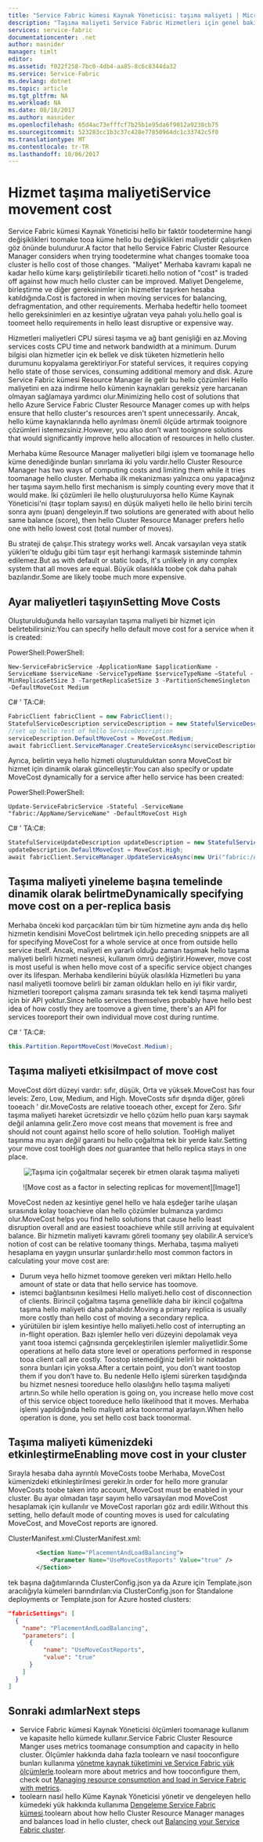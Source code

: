 ```yaml
---
title: "Service Fabric kümesi Kaynak Yöneticisi: taşıma maliyeti | Microsoft Docs"
description: "Taşıma maliyeti Service Fabric Hizmetleri için genel bakış"
services: service-fabric
documentationcenter: .net
author: masnider
manager: timlt
editor: 
ms.assetid: f022f258-7bc0-4db4-aa85-8c6c8344da32
ms.service: Service-Fabric
ms.devlang: dotnet
ms.topic: article
ms.tgt_pltfrm: NA
ms.workload: NA
ms.date: 08/18/2017
ms.author: masnider
ms.openlocfilehash: 65d4ac73efffcf7b25b1e95da6f9012a9238cb75
ms.sourcegitcommit: 523283cc1b3c37c428e77850964dc1c33742c5f0
ms.translationtype: MT
ms.contentlocale: tr-TR
ms.lasthandoff: 10/06/2017
---
```

# <a name="service-movement-cost"></a><span data-ttu-id="c532d-103">Hizmet taşıma maliyeti</span><span class="sxs-lookup"><span data-stu-id="c532d-103">Service movement cost</span></span>
<span data-ttu-id="c532d-104">Service Fabric kümesi Kaynak Yöneticisi hello bir faktör toodetermine hangi değişiklikleri toomake tooa küme hello bu değişiklikleri maliyetidir çalışırken göz önünde bulundurur.</span><span class="sxs-lookup"><span data-stu-id="c532d-104">A factor that hello Service Fabric Cluster Resource Manager considers when trying toodetermine what changes toomake tooa cluster is hello cost of those changes.</span></span> <span data-ttu-id="c532d-105">"Maliyet" Merhaba kavramı kapalı ne kadar hello küme karşı geliştirilebilir ticareti.</span><span class="sxs-lookup"><span data-stu-id="c532d-105">hello notion of "cost" is traded off against how much hello cluster can be improved.</span></span> <span data-ttu-id="c532d-106">Maliyet Dengeleme, birleştirme ve diğer gereksinimler için hizmetler taşırken hesaba katıldığında.</span><span class="sxs-lookup"><span data-stu-id="c532d-106">Cost is factored in when moving services for balancing, defragmentation, and other requirements.</span></span> <span data-ttu-id="c532d-107">Merhaba hedeftir hello toomeet hello gereksinimleri en az kesintiye uğratan veya pahalı yolu.</span><span class="sxs-lookup"><span data-stu-id="c532d-107">hello goal is toomeet hello requirements in hello least disruptive or expensive way.</span></span> 

<span data-ttu-id="c532d-108">Hizmetleri maliyetleri CPU süresi taşıma ve ağ bant genişliği en az.</span><span class="sxs-lookup"><span data-stu-id="c532d-108">Moving services costs CPU time and network bandwidth at a minimum.</span></span> <span data-ttu-id="c532d-109">Durum bilgisi olan hizmetler için ek bellek ve disk tüketen hizmetlerin hello durumunu kopyalama gerektiriyor.</span><span class="sxs-lookup"><span data-stu-id="c532d-109">For stateful services, it requires copying hello state of those services, consuming additional memory and disk.</span></span> <span data-ttu-id="c532d-110">Azure Service Fabric kümesi Resource Manager ile gelir bu hello çözümleri Hello maliyetini en aza indirme hello kümenin kaynakları gereksiz yere harcanan olmayan sağlamaya yardımcı olur.</span><span class="sxs-lookup"><span data-stu-id="c532d-110">Minimizing hello cost of solutions that hello Azure Service Fabric Cluster Resource Manager comes up with helps ensure that hello cluster's resources aren't spent unnecessarily.</span></span> <span data-ttu-id="c532d-111">Ancak, hello küme kaynaklarında hello ayrılması önemli ölçüde artırmak tooignore çözümleri istemezsiniz.</span><span class="sxs-lookup"><span data-stu-id="c532d-111">However, you also don’t want tooignore solutions that would significantly improve hello allocation of resources in hello cluster.</span></span>

<span data-ttu-id="c532d-112">Merhaba küme Resource Manager maliyetleri bilgi işlem ve toomanage hello küme denediğinde bunları sınırlama iki yolu vardır.</span><span class="sxs-lookup"><span data-stu-id="c532d-112">hello Cluster Resource Manager has two ways of computing costs and limiting them while it tries toomanage hello cluster.</span></span> <span data-ttu-id="c532d-113">Merhaba ilk mekanizması yalnızca onu yapacağınız her taşıma sayım.</span><span class="sxs-lookup"><span data-stu-id="c532d-113">hello first mechanism is simply counting every move that it would make.</span></span> <span data-ttu-id="c532d-114">İki çözümleri ile hello oluşturuluyorsa hello Küme Kaynak Yöneticisi'ni (taşır toplam sayısı) en düşük maliyeti hello ile hello birini tercih sonra aynı (puan) dengeleyin.</span><span class="sxs-lookup"><span data-stu-id="c532d-114">If two solutions are generated with about hello same balance (score), then hello Cluster Resource Manager prefers hello one with hello lowest cost (total number of moves).</span></span>

<span data-ttu-id="c532d-115">Bu strateji de çalışır.</span><span class="sxs-lookup"><span data-stu-id="c532d-115">This strategy works well.</span></span> <span data-ttu-id="c532d-116">Ancak varsayılan veya statik yükleri'te olduğu gibi tüm taşır eşit herhangi karmaşık sisteminde tahmin edilemez.</span><span class="sxs-lookup"><span data-stu-id="c532d-116">But as with default or static loads, it's unlikely in any complex system that all moves are equal.</span></span> <span data-ttu-id="c532d-117">Büyük olasılıkla toobe çok daha pahalı bazılarıdır.</span><span class="sxs-lookup"><span data-stu-id="c532d-117">Some are likely toobe much more expensive.</span></span>

## <a name="setting-move-costs"></a><span data-ttu-id="c532d-118">Ayar maliyetleri taşıyın</span><span class="sxs-lookup"><span data-stu-id="c532d-118">Setting Move Costs</span></span> 
<span data-ttu-id="c532d-119">Oluşturulduğunda hello varsayılan taşıma maliyeti bir hizmet için belirtebilirsiniz:</span><span class="sxs-lookup"><span data-stu-id="c532d-119">You can specify hello default move cost for a service when it is created:</span></span>

<span data-ttu-id="c532d-120">PowerShell:</span><span class="sxs-lookup"><span data-stu-id="c532d-120">PowerShell:</span></span>

```posh
New-ServiceFabricService -ApplicationName $applicationName -ServiceName $serviceName -ServiceTypeName $serviceTypeName –Stateful -MinReplicaSetSize 3 -TargetReplicaSetSize 3 -PartitionSchemeSingleton -DefaultMoveCost Medium
```

<span data-ttu-id="c532d-121">C# ' TA:</span><span class="sxs-lookup"><span data-stu-id="c532d-121">C#:</span></span> 

```csharp
FabricClient fabricClient = new FabricClient();
StatefulServiceDescription serviceDescription = new StatefulServiceDescription();
//set up hello rest of hello ServiceDescription
serviceDescription.DefaultMoveCost = MoveCost.Medium;
await fabricClient.ServiceManager.CreateServiceAsync(serviceDescription);
```

<span data-ttu-id="c532d-122">Ayrıca, belirtin veya hello hizmeti oluşturulduktan sonra MoveCost bir hizmet için dinamik olarak güncelleştir:</span><span class="sxs-lookup"><span data-stu-id="c532d-122">You can also specify or update MoveCost dynamically for a service after hello service has been created:</span></span> 

<span data-ttu-id="c532d-123">PowerShell:</span><span class="sxs-lookup"><span data-stu-id="c532d-123">PowerShell:</span></span> 

```posh
Update-ServiceFabricService -Stateful -ServiceName "fabric:/AppName/ServiceName" -DefaultMoveCost High
```

<span data-ttu-id="c532d-124">C# ' TA:</span><span class="sxs-lookup"><span data-stu-id="c532d-124">C#:</span></span>

```csharp
StatefulServiceUpdateDescription updateDescription = new StatefulServiceUpdateDescription();
updateDescription.DefaultMoveCost = MoveCost.High;
await fabricClient.ServiceManager.UpdateServiceAsync(new Uri("fabric:/AppName/ServiceName"), updateDescription);
```

## <a name="dynamically-specifying-move-cost-on-a-per-replica-basis"></a><span data-ttu-id="c532d-125">Taşıma maliyeti yineleme başına temelinde dinamik olarak belirtme</span><span class="sxs-lookup"><span data-stu-id="c532d-125">Dynamically specifying move cost on a per-replica basis</span></span>

<span data-ttu-id="c532d-126">Merhaba önceki kod parçacıkları tüm bir tüm hizmetine aynı anda dış hello hizmetin kendisini MoveCost belirtmek için.</span><span class="sxs-lookup"><span data-stu-id="c532d-126">hello preceding snippets are all for specifying MoveCost for a whole service at once from outside hello service itself.</span></span> <span data-ttu-id="c532d-127">Ancak, maliyeti en yararlı olduğu zaman taşımak hello taşıma maliyeti belirli hizmeti nesnesi, kullanım ömrü değiştirir.</span><span class="sxs-lookup"><span data-stu-id="c532d-127">However, move cost is most useful is when hello move cost of a specific service object changes over its lifespan.</span></span> <span data-ttu-id="c532d-128">Merhaba kendilerini büyük olasılıkla Hizmetleri bu yana nasıl maliyetli toomove belirli bir zaman oldukları hello en iyi fikir vardır, hizmetleri tooreport çalışma zamanı sırasında tek tek kendi taşıma maliyeti için bir API yoktur.</span><span class="sxs-lookup"><span data-stu-id="c532d-128">Since hello services themselves probably have hello best idea of how costly they are toomove a given time, there's an API for services tooreport their own individual move cost during runtime.</span></span> 

<span data-ttu-id="c532d-129">C# ' TA:</span><span class="sxs-lookup"><span data-stu-id="c532d-129">C#:</span></span>

```csharp
this.Partition.ReportMoveCost(MoveCost.Medium);
```

## <a name="impact-of-move-cost"></a><span data-ttu-id="c532d-130">Taşıma maliyeti etkisi</span><span class="sxs-lookup"><span data-stu-id="c532d-130">Impact of move cost</span></span>
<span data-ttu-id="c532d-131">MoveCost dört düzeyi vardır: sıfır, düşük, Orta ve yüksek.</span><span class="sxs-lookup"><span data-stu-id="c532d-131">MoveCost has four levels: Zero, Low, Medium, and High.</span></span> <span data-ttu-id="c532d-132">MoveCosts sıfır dışında diğer, göreli tooeach ' dir.</span><span class="sxs-lookup"><span data-stu-id="c532d-132">MoveCosts are relative tooeach other, except for Zero.</span></span> <span data-ttu-id="c532d-133">Sıfır taşıma maliyeti hareket ücretsizdir ve hello çözüm hello puan karşı saymak değil anlamına gelir.</span><span class="sxs-lookup"><span data-stu-id="c532d-133">Zero move cost means that movement is free and should not count against hello score of hello solution.</span></span> <span data-ttu-id="c532d-134">TooHigh maliyet taşınma mu ayarı *değil* garanti bu hello çoğaltma tek bir yerde kalır.</span><span class="sxs-lookup"><span data-stu-id="c532d-134">Setting your move cost tooHigh does *not* guarantee that hello replica stays in one place.</span></span>

<span data-ttu-id="c532d-135"><center>
![Taşıma için çoğaltmalar seçerek bir etmen olarak taşıma maliyeti][Image1]
</center></span><span class="sxs-lookup"><span data-stu-id="c532d-135"><center>
![Move cost as a factor in selecting replicas for movement][Image1]
</center></span></span>

<span data-ttu-id="c532d-136">MoveCost neden az kesintiye genel hello ve hala eşdeğer tarihe ulaşan sırasında kolay tooachieve olan hello çözümler bulmanıza yardımcı olur.</span><span class="sxs-lookup"><span data-stu-id="c532d-136">MoveCost helps you find hello solutions that cause hello least disruption overall and are easiest tooachieve while still arriving at equivalent balance.</span></span> <span data-ttu-id="c532d-137">Bir hizmetin maliyeti kavramı göreli toomany şey olabilir.</span><span class="sxs-lookup"><span data-stu-id="c532d-137">A service’s notion of cost can be relative toomany things.</span></span> <span data-ttu-id="c532d-138">Merhaba, taşıma maliyeti hesaplama en yaygın unsurlar şunlardır:</span><span class="sxs-lookup"><span data-stu-id="c532d-138">hello most common factors in calculating your move cost are:</span></span>

- <span data-ttu-id="c532d-139">Durum veya hello hizmet toomove gereken veri miktarı Hello.</span><span class="sxs-lookup"><span data-stu-id="c532d-139">hello amount of state or data that hello service has toomove.</span></span>
- <span data-ttu-id="c532d-140">istemci bağlantısının kesilmesi Hello maliyeti.</span><span class="sxs-lookup"><span data-stu-id="c532d-140">hello cost of disconnection of clients.</span></span> <span data-ttu-id="c532d-141">Birincil çoğaltma taşıma genellikle daha bir ikincil çoğaltma taşıma hello maliyeti daha pahalıdır.</span><span class="sxs-lookup"><span data-stu-id="c532d-141">Moving a primary replica is usually more costly than hello cost of moving a secondary replica.</span></span>
- <span data-ttu-id="c532d-142">yürütülen bir işlem kesintiye hello maliyeti.</span><span class="sxs-lookup"><span data-stu-id="c532d-142">hello cost of interrupting an in-flight operation.</span></span> <span data-ttu-id="c532d-143">Bazı işlemler hello veri düzeyini depolamak veya yanıt tooa istemci çağrısında gerçekleştirilen işlemler maliyetlidir.</span><span class="sxs-lookup"><span data-stu-id="c532d-143">Some operations at hello data store level or operations performed in response tooa client call are costly.</span></span> <span data-ttu-id="c532d-144">Toostop istemediğiniz belirli bir noktadan sonra bunları için yoksa.</span><span class="sxs-lookup"><span data-stu-id="c532d-144">After a certain point, you don’t want toostop them if you don’t have to.</span></span> <span data-ttu-id="c532d-145">Bu nedenle Hello işlemi sürerken taşıdığında bu hizmet nesnesi tooreduce hello olasılığını hello taşıma maliyeti artırın.</span><span class="sxs-lookup"><span data-stu-id="c532d-145">So while hello operation is going on, you increase hello move cost of this service object tooreduce hello likelihood that it moves.</span></span> <span data-ttu-id="c532d-146">Merhaba işlemi yapıldığında hello maliyeti arka toonormal ayarlayın.</span><span class="sxs-lookup"><span data-stu-id="c532d-146">When hello operation is done, you set hello cost back toonormal.</span></span>

## <a name="enabling-move-cost-in-your-cluster"></a><span data-ttu-id="c532d-147">Taşıma maliyeti kümenizdeki etkinleştirme</span><span class="sxs-lookup"><span data-stu-id="c532d-147">Enabling move cost in your cluster</span></span>
<span data-ttu-id="c532d-148">Sırayla hesaba daha ayrıntılı MoveCosts toobe Merhaba, MoveCost kümenizdeki etkinleştirilmesi gerekir.</span><span class="sxs-lookup"><span data-stu-id="c532d-148">In order for hello more granular MoveCosts toobe taken into account, MoveCost must be enabled in your cluster.</span></span> <span data-ttu-id="c532d-149">Bu ayar olmadan taşır sayım hello varsayılan mod MoveCost hesaplamak için kullanılır ve MoveCost raporları göz ardı edilir.</span><span class="sxs-lookup"><span data-stu-id="c532d-149">Without this setting, hello default mode of counting moves is used for calculating MoveCost, and MoveCost reports are ignored.</span></span>


<span data-ttu-id="c532d-150">ClusterManifest.xml:</span><span class="sxs-lookup"><span data-stu-id="c532d-150">ClusterManifest.xml:</span></span>

``` xml
        <Section Name="PlacementAndLoadBalancing">
            <Parameter Name="UseMoveCostReports" Value="true" />
        </Section>
```

<span data-ttu-id="c532d-151">tek başına dağıtımlarında ClusterConfig.json ya da Azure için Template.json aracılığıyla kümeleri barındırılan:</span><span class="sxs-lookup"><span data-stu-id="c532d-151">via ClusterConfig.json for Standalone deployments or Template.json for Azure hosted clusters:</span></span>

```json
"fabricSettings": [
  {
    "name": "PlacementAndLoadBalancing",
    "parameters": [
      {
          "name": "UseMoveCostReports",
          "value": "true"
      }
    ]
  }
]
```

## <a name="next-steps"></a><span data-ttu-id="c532d-152">Sonraki adımlar</span><span class="sxs-lookup"><span data-stu-id="c532d-152">Next steps</span></span>
- <span data-ttu-id="c532d-153">Service Fabric kümesi Kaynak Yöneticisi ölçümleri toomanage kullanım ve kapasite hello kümede kullanır.</span><span class="sxs-lookup"><span data-stu-id="c532d-153">Service Fabric Cluster Resource Manger uses metrics toomanage consumption and capacity in hello cluster.</span></span> <span data-ttu-id="c532d-154">Ölçümler hakkında daha fazla toolearn ve nasıl tooconfigure bunları kullanıma [yönetme kaynak tüketimini ve Service Fabric yük ölçümlerle](service-fabric-cluster-resource-manager-metrics.md).</span><span class="sxs-lookup"><span data-stu-id="c532d-154">toolearn more about metrics and how tooconfigure them, check out [Managing resource consumption and load in Service Fabric with metrics](service-fabric-cluster-resource-manager-metrics.md).</span></span>
- <span data-ttu-id="c532d-155">toolearn nasıl hello Küme Kaynak Yöneticisi yönetir ve dengeleyen hello kümedeki yük hakkında kullanıma [Dengeleme Service Fabric kümesi](service-fabric-cluster-resource-manager-balancing.md).</span><span class="sxs-lookup"><span data-stu-id="c532d-155">toolearn about how hello Cluster Resource Manager manages and balances load in hello cluster, check out [Balancing your Service Fabric cluster](service-fabric-cluster-resource-manager-balancing.md).</span></span>

[Image1]:./media/service-fabric-cluster-resource-manager-movement-cost/service-most-cost-example.png
